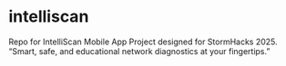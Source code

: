 # intelliscan
Repo for IntelliScan Mobile App Project designed for StormHacks 2025. “Smart, safe, and educational network diagnostics at your fingertips.”

